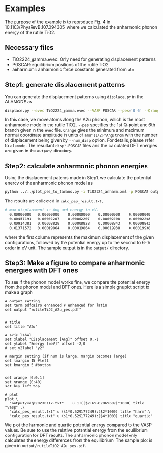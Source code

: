 # Examples

The purpose of the example is to reproduce Fig. 4 in 10.1103/PhysRevB.107.094305, where we calculated the anharmonic phonon energy of the rutile TiO2.


## Necessary files

- TiO2224_gamma.evec: Only need for generating displacement patterns
- POSCAR: equilibrium positions of the rutile TiO2
- anharm.xml: anharmonic force constants generated from `alm`


## Step1: generate displacement patterns

You can generate the displacement patterns using `displace.py` in the ALAMODE as 

```bash
displace.py --evec TiO2224_gamma.evec --VASP POSCAR --pes='0 6' --Qrange "0 0.5" --num_disp 41
```

In this case, we move atoms along the A2u phonon, which is the most anharmonic mode in the rutile TiO2. `--pes` specifies the 1st Q-point and 6th branch given in the `evec` file. `Qrange` gives the minimum and maximum normal coordinate amplitude in units of `amu^{1/2}*Angstrom` with the number of displacement being given by `--num_disp` option.  For details, please refer to `alamode`. The resultant `disp*.POSCAR` files and the calculated DFT energies are given in the `output/` directory.


## Step2: calculate anharmonic phonon energies

Using the displacement paterns made in Step1, we calculate the potential energy of the anharmonic phonon model as 

```bash
python ../../plot_pes_to_tadano.py -i TiO2224_anharm.xml -p POSCAR output/disp{01..41}.POSCAR
```

The results are collected in `calc_pes_result.txt`,

```bash
# max displacement in Ang and energy in eV.
  0.00000000   0.00000000    0.00000000    0.00000000    0.00000000
  0.00457191   0.00002207    0.00002207    0.00002208    0.00002208
  0.00914381   0.00008828    0.00008828    0.00008843    0.00008843
  0.01371572   0.00019864    0.00019864    0.00019938    0.00019938
```

where the first column represents the maximum displacement of the given configurations, followed by the potential energy up to the second to 6-th order in eV unit. The sample output is in the `output/` directory.


## Step3: Make a figure to compare anharmonic energies with DFT ones

To see if the phonon model works fine, we compare the potential energy from the phonon model and DFT ones. Here is a simple gnuplot script to make a graph.

```gnuplot
# output setting
set term pdfcairo enhanced # enhanced for latin
set output "rutileTiO2_A2u_pes.pdf"


# title
set title "A2u"

# axis label
set xlabel "Displacement [Ang]" offset 0,-1
set ylabel "Energy [meV]" offset -2,0
# set y2label "y2"

# margin setting (if num is large, margin becomes large)
set lmargin 15 #left
set bmargin 5 #bottom


set xrange [0:0.1]
set yrange [0:40]
set key left top

# plot
plot \
  "output/vasp20230117.txt"    u 1:(($2+69.82869692)*1000) title "vasp" ,\
  "calc_pes_result.txt" u ($1*0.529177249):($2*1000) title "harm",\
  "calc_pes_result.txt" u ($1*0.529177249):($4*1000) title "quartic"
```

We plot the harmonic and quartic potential energy compared to the VASP values. Be sure to use the relative potential energy from the equilibrium configuration for DFT results. The anharmonic phonon model only calculates the energy differences from the equilibrium. The sample plot is given in `output/rutileTiO2_A2u_pes.pdf`.